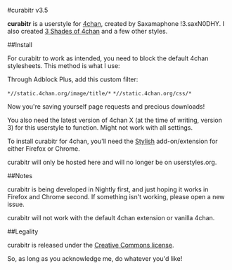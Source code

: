 #curabitr v3.5

__curabitr__ is a userstyle for [4chan](http://www.4chan.org), created by Saxamaphone !3.saxN0DHY. I also created [3 Shades of 4chan](http://userstyles.org/styles/23586/3-shades-of-4chan) and a few other styles.

##Install

For curabitr to work as intended, you need to block the default 4chan stylesheets. This method is what I use:

Through Adblock Plus, add this custom filter:

`*//static.4chan.org/image/title/*`
`*//static.4chan.org/css/*`

Now you're saving yourself page requests and precious downloads!

You also need the latest version of 4chan X (at the time of writing, version 3) for this userstyle to function. Might not work with all settings.

To install curabitr for 4chan, you'll need the [Stylish](http://userstyles.org/stylish) add-on/extension for either Firefox or Chrome.

curabitr will only be hosted here and will no longer be on userstyles.org.

##Notes

curabitr is being developed in Nightly first, and just hoping it works in Firefox and Chrome second. If something isn't working, please open a new issue.

curabitr will not work with the default 4chan extension or vanilla 4chan.

##Legality

curabitr is released under the [Creative Commons license](http://creativecommons.org/licenses/by/3.0/).

So, as long as you acknowledge me, do whatever you'd like!
